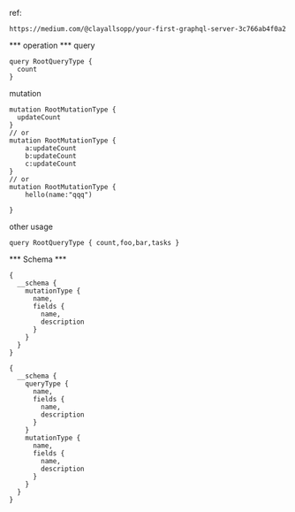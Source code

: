 ref:
```
https://medium.com/@clayallsopp/your-first-graphql-server-3c766ab4f0a2
```

*** operation ***
query
```
query RootQueryType {
  count
}
```
mutation
```
mutation RootMutationType {
  updateCount
}
// or
mutation RootMutationType {
    a:updateCount
    b:updateCount
    c:updateCount
}
// or
mutation RootMutationType {
    hello(name:"qqq")

}
```



other usage
```
query RootQueryType { count,foo,bar,tasks }
```


*** Schema ***

```
{
  __schema {
    mutationType {
      name,
      fields {
        name,
        description
      }
    }
  }
}
```
```
{
  __schema {
    queryType {
      name,
      fields {
        name,
        description
      }
    }
    mutationType {
      name,
      fields {
        name,
        description
      }
    }
  }
}
```
